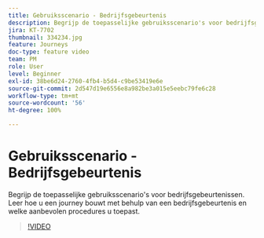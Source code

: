 ```yaml
---
title: Gebruiksscenario - Bedrijfsgebeurtenis
description: Begrijp de toepasselijke gebruiksscenario's voor bedrijfsgebeurtenissen. Leer hoe u een journey bouwt met behulp van een bedrijfsgebeurtenis en welke aanbevolen procedures u toepast.
jira: KT-7702
thumbnail: 334234.jpg
feature: Journeys
doc-type: feature video
team: PM
role: User
level: Beginner
exl-id: 38be6d24-2760-4fb4-b5d4-c9be53419e6e
source-git-commit: 2d547d19e6556e8a982be3a015e5eebc79fe6c28
workflow-type: tm+mt
source-wordcount: '56'
ht-degree: 100%

---
```


# Gebruiksscenario - Bedrijfsgebeurtenis

Begrijp de toepasselijke gebruiksscenario&#39;s voor bedrijfsgebeurtenissen. Leer hoe u een journey bouwt met behulp van een bedrijfsgebeurtenis en welke aanbevolen procedures u toepast.

>[!VIDEO](https://video.tv.adobe.com/v/334234?quality=12&learn=on)
